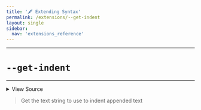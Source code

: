 ```yaml
---
title: '🖋️ Extending Syntax'
permalink: /extensions/--get-indent
layout: single
sidebar:
  nav: 'extensions_reference'
---
```


---

# `--get-indent`

---



<details>
  <summary>View Source</summary>

{% highlight sh %}

local INDENT=''

if [ -z "$BASH_PRE_43" ]
then
  declare -i SHELLPEN_CONTEXT_DEPTH="${#SHELLPEN_SOURCE_CONTEXT[@]}"
else
  eval "declare -i SHELLPEN_CONTEXT_DEPTH=\"\${#__SHELLPEN_CONTEXT_$SHELLPEN_SOURCE_ID[@]}\""
fi

declare -i i=0
while [ $i -lt $SHELLPEN_CONTEXT_DEPTH ]
do
  INDENT+="$SHELLPEN_INDENT"
  (( i++ ))
done

printf '%s' "$INDENT"
{% endhighlight %}

</details>



> Get the text string to use to indent appended text







